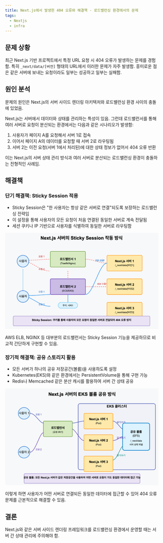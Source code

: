 ```yaml
---
title: Next.js에서 발생한 404 오류와 해결책 - 로드밸런싱 환경에서의 문제
tags:
  - Nextjs
  - infra
---
```


## 문제 상황

최근 Next.js 기반 프로젝트에서 특정 URL 요청 시 404 오류가 발생하는 문제를 경험함. 특히 `_next/data/[버전]` 형태의 URL에서 이러한 문제가 자주 발생함. 흥미로운 점은 같은 서버에 보내는 요청이라도 일부는 성공하고 일부는 실패함.

## 원인 분석

문제의 원인은 Next.js의 서버 사이드 렌더링 아키텍처와 로드밸런싱 환경 사이의 충돌에 있었음.

Next.js는 서버에서 데이터와 상태를 관리하는 특성이 있음. 그런데 로드밸런서를 통해 여러 서버로 요청이 분산되는 환경에서는 다음과 같은 시나리오가 발생함:

1. 사용자가 페이지 A를 요청해서 서버 1로 접속
2. 이어서 페이지 A의 데이터를 요청할 때 서버 2로 라우팅됨
3. 서버 2는 이전 요청(서버 1에서 처리된)에 대한 상태 정보가 없어서 404 오류 반환

이는 Next.js의 서버 상태 관리 방식과 여러 서버로 분산되는 로드밸런싱 환경이 충돌하는 전형적인 사례임.

## 해결책

### 단기 해결책: Sticky Session 적용

- Sticky Session은 "한 사용자는 항상 같은 서버로 연결"되도록 보장하는 로드밸런싱 전략임
- 이 설정을 통해 사용자의 모든 요청이 처음 연결된 동일한 서버로 계속 전달됨
- 세션 쿠키나 IP 기반으로 사용자를 식별하여 동일한 서버로 라우팅함

![CleanShot 2025-04-08 at 13.38.46@2x-20250408-043850.png](../attachments/CleanShot%202025-04-08%20at%2013.38.46%402x-20250408-043850.png)

AWS ELB, NGINX 등 대부분의 로드밸런서는 Sticky Session 기능을 제공하므로 비교적 간단하게 구현할 수 있음.

### 장기적 해결책: 공유 스토리지 활용

- 모든 서버가 하나의 공유 저장공간(볼륨)을 사용하도록 설정
- Kubernetes(EKS)와 같은 환경에서는 PersistentVolume을 통해 구현 가능
- Redis나 Memcached 같은 분산 캐시를 활용하여 서버 간 상태 공유

![CleanShot 2025-04-08 at 13.40.02@2x-20250408-044009.png](../attachments/CleanShot%202025-04-08%20at%2013.40.02%402x-20250408-044009.png)

이렇게 하면 사용자가 어떤 서버로 연결되든 동일한 데이터에 접근할 수 있어 404 오류 문제를 근본적으로 해결할 수 있음.

## 결론

Next.js와 같은 서버 사이드 렌더링 프레임워크를 로드밸런싱 환경에서 운영할 때는 서버 간 상태 관리에 주의해야 함.